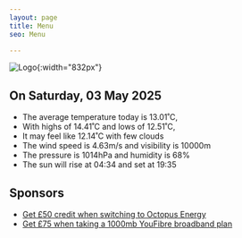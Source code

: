 ```yaml
---
layout: page
title: Menu
seo: Menu

---
```


![Logo](/images/logo.jpg){:width="832px"}

<!-- weather_marker starts -->
## On Saturday, 03 May 2025

- The average temperature today is 13.01˚C,
- With highs of 14.41˚C and lows of 12.51˚C,
- It may feel like 12.14˚C with few clouds
- The wind speed is 4.63m/s and visibility is 10000m
- The pressure is 1014hPa and humidity is 68%
- The sun will rise at 04:34 and set at 19:35

<!-- weather_marker ends -->

## Sponsors

- [Get £50 credit when switching to Octopus Energy](https://bit.ly/3oD1nnS)
- [Get £75 when taking a 1000mb YouFibre broadband plan](https://aklam.io/91zWhU?)
